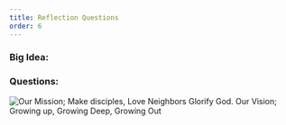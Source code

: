 ```yaml
---
title: Reflection Questions
order: 6
---
```


### Big Idea: 





### Questions:





![Our Mission; Make disciples, Love Neighbors Glorify God. Our Vision; Growing up, Growing Deep, Growing Out](https://raw.githubusercontent.com/stgeorgeshurstville/bulletin/main/images/upload.JPG)

